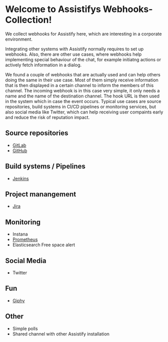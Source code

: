 # Welcome to Assistifys Webhooks-Collection!
We collect webhooks for Assistify here, which are interesting in a corporate environment.

Integrating other systems with Assistify normally requires to set up webhooks. Also, there are other use cases, where
webhooks help implementing special behaviour of the chat, for example initiatng actions or actively fetch information
in a dialog.

We found a couple of webhooks that are actually used and can help others doing the same in their use case. Most of them
simply receive information that is then displayed in a certain channel to inform the members of this channel. The
incoming webhook is in this case very simple, it only needs a name and the name of the destination channel. The hook
URL is then used in the system which in case the event occurs. Typical use cases are source repositories, build systems
in CI/CD pipelines or monitoring services, but also social media like Twitter, which can help receiving user compaints
early and reduce the risk of reputation impact.

## Source repositories
- [GitLab](GitLab.md)
- [GitHub](https://rocket.chat/docs/administrator-guides/integrations/github/)

## Build systems / Pipelines
- [Jenkins](https://rocket.chat/docs/administrator-guides/integrations/jenkins/)

## Project manangement
- [Jira](https://rocket.chat/docs/administrator-guides/integrations/jira/)

## Monitoring
- Instana
- [Prometheus](https://github.com/pavel-kazhavets/AlertmanagerRocketChat)
- Elasticsearch Free space alert

## Social Media
- Twitter

## Fun
- [Giphy](https://rocket.chat/docs/administrator-guides/integrations/giphy/)

## Other
- Simple polls
- Shared channel with other Assistify installation
